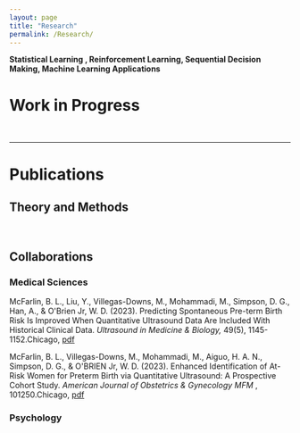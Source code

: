 ```yaml
---
layout: page
title: "Research"
permalink: /Research/
---
```

**Statistical Learning , Reinforcement Learning, Sequential Decision Making,  Machine Learning Applications**
<br/>

<html>
<body>

<h1>Work in Progress</h1>
<br/>
<hr />
<h1>Publications</h1>
<h2>Theory and Methods</h2>
<br/>

<h2>Collaborations</h2>
<h3>Medical Sciences</h3>
<p>McFarlin, B. L., Liu, Y., Villegas-Downs, M., Mohammadi, M., Simpson, D. G., Han, A., & O'Brien Jr, W. D. (2023). Predicting Spontaneous Pre-term Birth Risk Is Improved When Quantitative Ultrasound Data Are Included With Historical Clinical Data. <i>Ultrasound in Medicine & Biology,</i> 49(5), 1145-1152.Chicago, <a href="https://www.sciencedirect.com/science/article/abs/pii/S0301562922006834" target="_blank"> pdf</a>  </p>
<p>McFarlin, B. L., Villegas-Downs, M., Mohammadi, M., Aiguo, H. A. N., Simpson, D. G., & O'BRIEN Jr, W. D. (2023). Enhanced Identification of At-Risk Women for Preterm Birth via Quantitative Ultrasound: A Prospective Cohort Study. <i>American Journal of Obstetrics & Gynecology MFM </i>, 101250.Chicago, <a href="https://www.sciencedirect.com/science/article/abs/pii/S2589933323003920" target="_blank"> pdf</a>  </p>

<h3>Psychology</h3>

</body>
</html>

